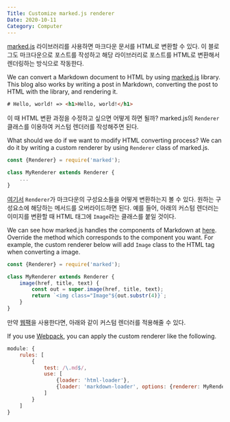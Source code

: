 ```yaml
---
Title: Customize marked.js renderer  
Date: 2020-10-11  
Category: Computer  
---
```


[marked.js](https://marked.js.org/) 라이브러리를 사용하면 마크다운 문서를 HTML로 변환할 수 있다.
이 블로그도 마크다운으로 포스트를 작성하고 해당 라이브러리로 포스트를 HTML로 변환해서 렌더링하는 방식으로 작동한다.

We can convert a Markdown document to HTML by using [marked.js](https://marked.js.org/) library.
This blog also works by writing a post in Markdown, converting the post to HTML with the library, and rendering it.

```html
# Hello, world! => <h1>Hello, world!</h1>
```

이 때 HTML 변환 과정을 수정하고 싶으면 어떻게 하면 될까?
marked.js의 `Renderer` 클래스를 이용하여 커스텀 렌더러를 작성해주면 된다.

What should we do if we want to modify HTML converting process?
We can do it by writing a custom renderer by using `Renderer` class of marked.js.

```javascript
const {Renderer} = require('marked');

class MyRenderer extends Renderer {
    ...
}
```

[여기서](https://github.com/markedjs/marked/blob/master/src/Renderer.js) `Renderer`가 마크다운의 구성요소들을 어떻게 변환하는지 볼 수 있다.
원하는 구성요소에 해당하는 메서드를 오버라이드하면 된다.
예를 들어, 아래의 커스텀 렌더러는 이미지를 변환할 때 HTML 태그에 `Image`라는 클래스를 붙일 것이다.

We can see how marked.js handles the components of Markdown at [here](https://github.com/markedjs/marked/blob/master/src/Renderer.js).
Override the method which corresponds to the component you want.
For example, the custom renderer below will add `Image` class to the HTML tag when converting a image.

```javascript
const {Renderer} = require('marked');

class MyRenderer extends Renderer {
    image(href, title, text) {
        const out = super.image(href, title, text);
        return `<img class="Image"${out.substr(4)}`;
    }
}
```

만약 [웹팩](https://webpack.js.org/)을 사용한다면, 아래와 같이 커스텀 렌더러를 적용해줄 수 있다.

If you use [Webpack](https://webpack.js.org/), you can apply the custom renderer like the following.

```javascript
module: {
    rules: [
        {
            test: /\.md$/,
            use: [
                {loader: 'html-loader'},
                {loader: 'markdown-loader', options: {renderer: MyRenderer}}
            ]
        }
    ]
}
```
